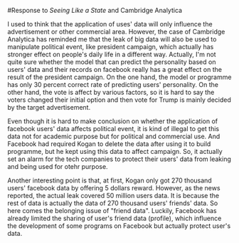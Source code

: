 #Response to *Seeing Like a State* and Cambridge Analytica

I used to think that the application of uses' data will only influence the advertisement or other commercial area. However, the case of Cambridge Analytica has reminded me that the leak of big data will also be used to manipulate political event, like president campaign, which actually has stronger effect on people's daily life in a different way. Actually, I'm not quite sure whether the model that can predict the personality based on users' data and their records on facebook really has a great effect on the result of the president campaign. On the one hand, the model or programme has only 30 percent correct rate of predicting users' personality. On the other hand, the vote is affect by various factors, so it is hard to say the voters changed their initial option and then vote for Trump is mainly decided by the target advertisement.

Even though it is hard to make conclusion on whether the application of facebook users' data affects political event, it is kind of illegal to get this data not for academic purpose but for political and commercial use. And Facebook had required Kogan to delete the data after using it to build programme, but he kept using this data to affect campaign. So, it actually set an alarm for the tech companies to protect their users' data from leaking and being used for otehr purpose.

Another interesting point is that, at first, Kogan only got 270 thousand users' facebook data by offering 5 dollars reward. However, as the news reported, the actual leak covered 50 million users data. It is because the rest of data is actually the data of 270 thousand users' friends' data. So here comes the belonging issue of "friend data". Luckily, Facebook has already limited the sharing of user's friend data (profile), which influence the development of some programs on Facebook but actually protect user's data.
